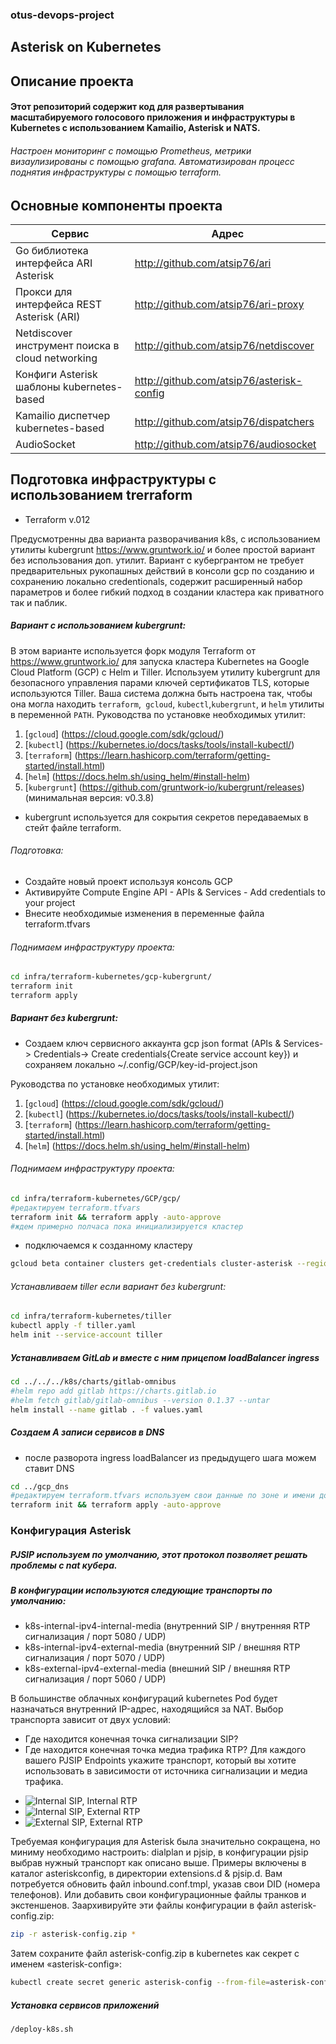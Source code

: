 ### otus-devops-project
## Asterisk on Kubernetes
## Описание проекта
#### Этот репозиторий содержит код для развертывания масштабируемого голосового приложения и инфраструктуры в Kubernetes с использованием Kamailio, Asterisk и NATS.
  ###### Настроен мониторинг с помощью Prometheus, метрики визаулизированы с помощью grafana. Автоматизирован процесс поднятия инфраструктуры с помощью terraform.

## Основные компоненты проекта
 | Сервис                                             | Адрес                                     |
 | -------------------------------------------------- | ----------------------------------------- |
 | Go библиотека интерфейса ARI Asterisk              | http://github.com/atsip76/ari             |
 | Прокси для интерфейса REST Asterisk (ARI)          | http://github.com/atsip76/ari-proxy       |
 | Netdiscover инструмент поиска в cloud networking   | http://github.com/atsip76/netdiscover     |
 | Конфиги Asterisk  шаблоны kubernetes-based         | http://github.com/atsip76/asterisk-config |
 | Kamailio диспетчер kubernetes-based                | http://github.com/atsip76/dispatchers     |
 | AudioSocket                                        | http://github.com/atsip76/audiosocket     |

## Подготовка инфраструктуры с использованием trerraform
* Terraform v.012

Предусмотренны два варианта разворачивания k8s, с использованием утилиты kubergrunt https://www.gruntwork.io/ и более простой вариант без использования доп. утилит. Вариант с кубергрантом не требует предварительных рукопашных действий в консоли gcp по созданию и сохранению локально credentionals, содержит расширенный набор параметров и более гибкий подход в создании кластера как приватного так и паблик. 
##### Вариант с использованием kubergrunt:
В этом варианте используется форк модуля Terraform от https://www.gruntwork.io/ для запуска кластера Kubernetes на Google Cloud Platform (GCP) с Helm и Tiller.
Используем утилиту kubergrunt для безопасного управления парами ключей сертификатов TLS, которые используются Tiller.
Ваша система должна быть настроена так, чтобы она могла находить `terraform`,` gcloud`, `kubectl`,`kubergrunt`, и `helm` утилиты в переменной `PATH`. 
Руководства по установке необходимых утилит:

1. [`gcloud`] (https://cloud.google.com/sdk/gcloud/)
2. [`kubectl`] (https://kubernetes.io/docs/tasks/tools/install-kubectl/)
3. [`terraform`] (https://learn.hashicorp.com/terraform/getting-started/install.html)
4. [`helm`] (https://docs.helm.sh/using_helm/#install-helm)
5. [`kubergrunt`] (https://github.com/gruntwork-io/kubergrunt/releases) (минимальная версия: v0.3.8)

* kubergrunt используется для сокрытия секретов передаваемых в стейт файле terraform.

###### Подготовка:
* Создайте новый проект используя консоль GCP
* Активируйте Compute Engine API - APIs & Services - Add credentials to your project
* Внесите необходимые изменения в переменные файла terraform.tfvars

###### Поднимаем инфраструктуру проекта:

```sh
cd infra/terraform-kubernetes/gcp-kubergrunt/
terraform init
terraform apply
```

##### Вариант без kubergrunt:
* Создаем ключ сервисного аккаунта gcp json format (APIs & Services-> Credentials-> Create credentials{Create service account key}) и сохраняем локально ~/.config/GCP/key-id-project.json

Руководства по установке необходимых утилит:
1. [`gcloud`] (https://cloud.google.com/sdk/gcloud/)
2. [`kubectl`] (https://kubernetes.io/docs/tasks/tools/install-kubectl/)
3. [`terraform`] (https://learn.hashicorp.com/terraform/getting-started/install.html)
4. [`helm`] (https://docs.helm.sh/using_helm/#install-helm)

###### Поднимаем инфраструктуру проекта:
```sh
cd infra/terraform-kubernetes/GCP/gcp/
#редактируем terraform.tfvars
terraform init && terraform apply -auto-approve
#ждем примерно полчаса пока инициализируется кластер
```
* подключаемся к созданному кластеру
```sh
gcloud beta container clusters get-credentials cluster-asterisk --region europe-west1 --project test-otus
```
###### Устанавливаем tiller если вариант без kubergrunt:
```sh
cd infra/terraform-kubernetes/tiller
kubectl apply -f tiller.yaml
helm init --service-account tiller
```
##### Устанавливаем GitLab и вместе с ним прицепом loadBalancer ingress
```sh
cd ../../../k8s/charts/gitlab-omnibus
#helm repo add gitlab https://charts.gitlab.io
#helm fetch gitlab/gitlab-omnibus --version 0.1.37 --untar
helm install --name gitlab . -f values.yaml
```
##### Создаем A записи сервисов в DNS
* после разворота ingress loadBalancer из предыдущего шага можем ставит DNS
```sh
cd ../gcp_dns
#редактируем terraform.tfvars используем свои данные по зоне и имени домена
terraform init && terraform apply -auto-approve
```

### Конфигурация Asterisk

##### PJSIP используем по умолчанию, этот протокол позволяет решать проблемы с nat кубера.
##### В конфигурации используются следующие транспорты по умолчанию:

* k8s-internal-ipv4-internal-media (внутренний SIP / внутренняя RTP сигнализация / порт 5080 / UDP)
* k8s-internal-ipv4-external-media (внутренний SIP / внешняя RTP сигнализация / порт 5070 / UDP)
* k8s-external-ipv4-external-media (внешний SIP / внешняя RTP сигнализация / порт 5060 / UDP)

В большинстве облачных конфигураций kubernetes Pod будет назначаться внутренний IP-адрес, находящийся за NAT.
Выбор транспорта зависит от двух условий:
* Где находится конечная точка сигнализации SIP?
* Где находится конечная точка медиа трафика RTP?
Для каждого вашего PJSIP Endpoints укажите транспорт, который вы хотите использовать в зависимости от источника сигнализации и медиа трафика.

- ![Internal SIP, Internal RTP](./img/pjsip-int-int.svg)
- ![Internal SIP, External RTP](./img/pjsip-int-ext.svg)
- ![External SIP, External RTP](./img/pjsip-ext-ext.svg)

Требуемая конфигурация для Asterisk была значительно сокращена, но миниму необходимо настроить: dialplan и pjsip, в конфигурации pjsip выбрав нужный транспорт как описано выше.
Примеры включены в каталог asteriskconfig, в директории extensions.d & pjsip.d.
Вам потребуется обновить файл inbound.conf.tmpl, указав свои DID (номера телефонов).
Или добавить свои конфигурационные файлы транков и экстеншенов.
Заархивируйте эти файлы конфигурации в файл asterisk-config.zip:
```sh
zip -r asterisk-config.zip *
```
Затем сохраните файл asterisk-config.zip в kubernetes как секрет с именем «asterisk-config»:
```sh
kubectl create secret generic asterisk-config --from-file=asterisk-config.zip
```
##### Установка сервисов приложений 
```sh
/deploy-k8s.sh
```